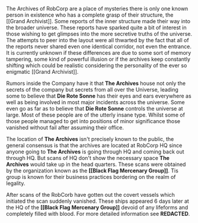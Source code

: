 
The Archives of RobCorp are a place of mysteries there is only one known person in existence who has a complete grasp of their structure, the [[Grand Archivist]].  Some reports of the inner structure made their way into the broader universe. These reports have sparked quite a bit of interest in those wishing to get glimpses into the more secretive truths of the universe. The attempts to peer into the layout were all thwarted by the fact that all of the reports never shared even one identical corridor, not even the entrance. It is currently unknown if these differences are due to some sort of memory tampering, some kind of powerful illusion or if the archives keep constantly shifting which could be realistic  considering the personality of the ever so enigmatic [[Grand Archivist]]. 

Rumors inside the Company have it that **The Archives** house not only the secrets of the company but secrets from all over the Universe, leading some to believe that **Die Rote Sonne** has their eyes and ears everywhere as well as being involved in most major incidents across the universe. Some even go as far as to believe that **Die Rote Sonne** controls the universe at large. Most of these people are of the utterly insane type. Whilst some of those people managed to get into positions of minor significance those vanished without fail after assuming their office. 

The location of **The Archives** isn't precisely known to the public, the general consensus is that the archives are located at RobCorp HQ since anyone going to **The Archives** is going through HQ and coming back out through HQ. But scans of HQ don't show the necessary space **The Archives** would take up in the head quarters.  These scans were obtained by the organization known as the **[[Black Flag Mercenary Group]]**. Tis group is known for their business practices bordering on the realm of legality.

After scans of the RobCorb have gotten out the covert vessels which initiated the scan suddenly vanished. These ships appeared 6 days later at the HQ of the **[[Black Flag Mercenary Group]]** devoid of any lifeforms and completely filled with blood. For more detailed information see **REDACTED**. 
